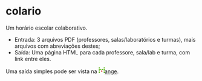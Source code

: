 # colario

Um horário escolar colaborativo.
* Entrada: 3 arquivos PDF (professores, salas/laboratórios e turmas), mais arquivos com abreviações destes;
* Saída: Uma página HTML para cada professore, sala/lab e turma, com link entre eles.

Uma saída simples pode ser vista na [![Mange](mange.png)ange](https://mange.ifrn.edu.br/horario/par).
